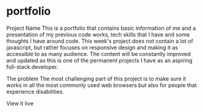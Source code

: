 # portfolio
Project Name
This is a portfolio that contains basic information of me and a presentation of my previous code works, tech skills that I have and some thoughts I have around code. This week's project does not contain a lot of javascript, but rather focuses on responsive design and making it as accessible to as many audience. The content will be constantly improved and updated as this is one of the permanent projects I have as an aspiring full-stack developer.

The problem
 The most challenging part of this project is to make sure it works in all the most commonly used web browsers but also for people that experience disabilities.

View it live
